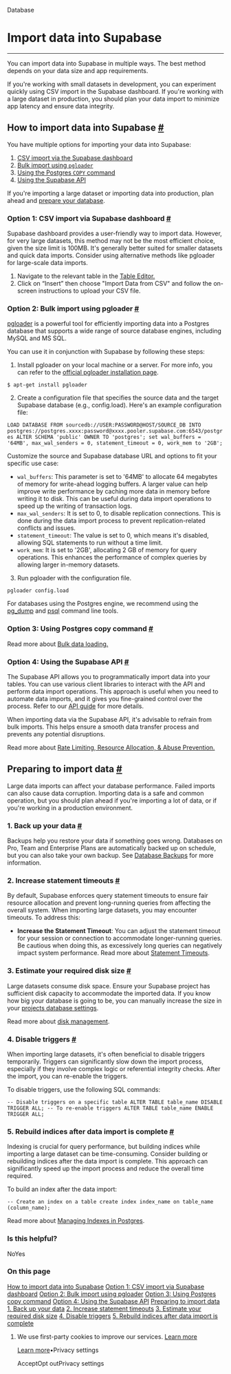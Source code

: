 Database

# Import data into Supabase

* * *

You can import data into Supabase in multiple ways. The best method depends on your data size and app requirements.

If you're working with small datasets in development, you can experiment quickly using CSV import in the Supabase dashboard. If you're working with a large dataset in production, you should plan your data import to minimize app latency and ensure data integrity.

## How to import data into Supabase [\#](https://supabase.com/docs/guides/database/import-data\#how-to-import-data-into-supabase)

You have multiple options for importing your data into Supabase:

1. [CSV import via the Supabase dashboard](https://supabase.com/docs/guides/database/import-data#option-1-csv-import-via-supabase-dashboard)
2. [Bulk import using `pgloader`](https://supabase.com/docs/guides/database/import-data#option-2-bulk-import-using-pgloader)
3. [Using the Postgres `COPY` command](https://supabase.com/docs/guides/database/import-data#option-3-using-postgres-copy-command)
4. [Using the Supabase API](https://supabase.com/docs/guides/database/import-data#option-4-using-the-supabase-api)

If you're importing a large dataset or importing data into production, plan ahead and [prepare your database](https://supabase.com/docs/guides/database/import-data#preparing-to-import-data).

### Option 1: CSV import via Supabase dashboard [\#](https://supabase.com/docs/guides/database/import-data\#option-1-csv-import-via-supabase-dashboard)

Supabase dashboard provides a user-friendly way to import data. However, for very large datasets, this method may not be the most efficient choice, given the size limit is 100MB. It's generally better suited for smaller datasets and quick data imports. Consider using alternative methods like pgloader for large-scale data imports.

1. Navigate to the relevant table in the [Table Editor.](https://supabase.com/dashboard/project/_/editor)
2. Click on “Insert” then choose "Import Data from CSV" and follow the on-screen instructions to upload your CSV file.

### Option 2: Bulk import using pgloader [\#](https://supabase.com/docs/guides/database/import-data\#option-2-bulk-import-using-pgloader)

[pgloader](https://pgloader.io/) is a powerful tool for efficiently importing data into a Postgres database that supports a wide range of source database engines, including MySQL and MS SQL.

You can use it in conjunction with Supabase by following these steps:

1. Install pgloader on your local machine or a server. For more info, you can refer to the [official pgloader installation page](https://pgloader.readthedocs.io/en/latest/install.html).



`
$ apt-get install pgloader
`

2. Create a configuration file that specifies the source data and the target Supabase database (e.g., config.load).
Here's an example configuration file:



`
LOAD DATABASE
       FROM sourcedb://USER:PASSWORD@HOST/SOURCE_DB
       INTO postgres://postgres.xxxx:password@xxxx.pooler.supabase.com:6543/postgres
ALTER SCHEMA 'public' OWNER TO 'postgres';
set wal_buffers = '64MB', max_wal_senders = 0, statement_timeout = 0, work_mem to '2GB';
`



Customize the source and Supabase database URL and options to fit your specific use case:
   - `wal_buffers`: This parameter is set to '64MB' to allocate 64 megabytes of memory for write-ahead logging buffers. A larger value can help improve write performance by caching more data in memory before writing it to disk. This can be useful during data import operations to speed up the writing of transaction logs.
   - `max_wal_senders`: It is set to 0, to disable replication connections. This is done during the data import process to prevent replication-related conflicts and issues.
   - `statement_timeout`: The value is set to 0, which means it's disabled, allowing SQL statements to run without a time limit.
   - `work_mem`: It is set to '2GB', allocating 2 GB of memory for query operations. This enhances the performance of complex queries by allowing larger in-memory datasets.
3. Run pgloader with the configuration file.



`
pgloader config.load
`


For databases using the Postgres engine, we recommend using the [pg\_dump](https://www.postgresql.org/docs/current/app-pgdump.html) and [psql](https://www.postgresql.org/docs/current/app-psql.html) command line tools.

### Option 3: Using Postgres copy command [\#](https://supabase.com/docs/guides/database/import-data\#option-3-using-postgres-copy-command)

Read more about [Bulk data loading.](https://supabase.com/docs/guides/database/tables#bulk-data-loading)

### Option 4: Using the Supabase API [\#](https://supabase.com/docs/guides/database/import-data\#option-4-using-the-supabase-api)

The Supabase API allows you to programmatically import data into your tables. You can use various client libraries to interact with the API and perform data import operations. This approach is useful when you need to automate data imports, and it gives you fine-grained control over the process. Refer to our [API guide](https://supabase.com/docs/guides/api) for more details.

When importing data via the Supabase API, it's advisable to refrain from bulk imports. This helps ensure a smooth data transfer process and prevents any potential disruptions.

Read more about [Rate Limiting, Resource Allocation, & Abuse Prevention.](https://supabase.com/docs/guides/platform/going-into-prod#rate-limiting-resource-allocation--abuse-prevention)

## Preparing to import data [\#](https://supabase.com/docs/guides/database/import-data\#preparing-to-import-data)

Large data imports can affect your database performance. Failed imports can also cause data corruption. Importing data is a safe and common operation, but you should plan ahead if you're importing a lot of data, or if you're working in a production environment.

### 1\. Back up your data [\#](https://supabase.com/docs/guides/database/import-data\#1-back-up-your-data)

Backups help you restore your data if something goes wrong. Databases on Pro, Team and Enterprise Plans are automatically backed up on schedule, but you can also take your own backup. See [Database Backups](https://supabase.com/docs/guides/platform/backups) for more information.

### 2\. Increase statement timeouts [\#](https://supabase.com/docs/guides/database/import-data\#2-increase-statement-timeouts)

By default, Supabase enforces query statement timeouts to ensure fair resource allocation and prevent long-running queries from affecting the overall system. When importing large datasets, you may encounter timeouts. To address this:

- **Increase the Statement Timeout**: You can adjust the statement timeout for your session or connection to accommodate longer-running queries. Be cautious when doing this, as excessively long queries can negatively impact system performance. Read more about [Statement Timeouts](https://supabase.com/docs/guides/database/postgres/configuration).

### 3\. Estimate your required disk size [\#](https://supabase.com/docs/guides/database/import-data\#3-estimate-your-required-disk-size)

Large datasets consume disk space. Ensure your Supabase project has sufficient disk capacity to accommodate the imported data. If you know how big your database is going to be, you can manually increase the size in your [projects database settings](https://supabase.com/dashboard/project/_/settings/database).

Read more about [disk management](https://supabase.com/docs/guides/platform/database-size#disk-management).

### 4\. Disable triggers [\#](https://supabase.com/docs/guides/database/import-data\#4-disable-triggers)

When importing large datasets, it's often beneficial to disable triggers temporarily. Triggers can significantly slow down the import process, especially if they involve complex logic or referential integrity checks. After the import, you can re-enable the triggers.

To disable triggers, use the following SQL commands:

`
-- Disable triggers on a specific table
ALTER TABLE table_name DISABLE TRIGGER ALL;
-- To re-enable triggers
ALTER TABLE table_name ENABLE TRIGGER ALL;
`

### 5\. Rebuild indices after data import is complete [\#](https://supabase.com/docs/guides/database/import-data\#5-rebuild-indices-after-data-import-is-complete)

Indexing is crucial for query performance, but building indices while importing a large dataset can be time-consuming. Consider building or rebuilding indices after the data import is complete. This approach can significantly speed up the import process and reduce the overall time required.

To build an index after the data import:

`
-- Create an index on a table
create index index_name on table_name (column_name);
`

Read more about [Managing Indexes in Postgres](https://supabase.com/docs/guides/database/postgres/indexes).

### Is this helpful?

NoYes

### On this page

[How to import data into Supabase](https://supabase.com/docs/guides/database/import-data#how-to-import-data-into-supabase) [Option 1: CSV import via Supabase dashboard](https://supabase.com/docs/guides/database/import-data#option-1-csv-import-via-supabase-dashboard) [Option 2: Bulk import using pgloader](https://supabase.com/docs/guides/database/import-data#option-2-bulk-import-using-pgloader) [Option 3: Using Postgres copy command](https://supabase.com/docs/guides/database/import-data#option-3-using-postgres-copy-command) [Option 4: Using the Supabase API](https://supabase.com/docs/guides/database/import-data#option-4-using-the-supabase-api) [Preparing to import data](https://supabase.com/docs/guides/database/import-data#preparing-to-import-data) [1\. Back up your data](https://supabase.com/docs/guides/database/import-data#1-back-up-your-data) [2\. Increase statement timeouts](https://supabase.com/docs/guides/database/import-data#2-increase-statement-timeouts) [3\. Estimate your required disk size](https://supabase.com/docs/guides/database/import-data#3-estimate-your-required-disk-size) [4\. Disable triggers](https://supabase.com/docs/guides/database/import-data#4-disable-triggers) [5\. Rebuild indices after data import is complete](https://supabase.com/docs/guides/database/import-data#5-rebuild-indices-after-data-import-is-complete)

1. We use first-party cookies to improve our services. [Learn more](https://supabase.com/privacy#8-cookies-and-similar-technologies-used-on-our-european-services)



   [Learn more](https://supabase.com/privacy#8-cookies-and-similar-technologies-used-on-our-european-services)•Privacy settings





   AcceptOpt outPrivacy settings